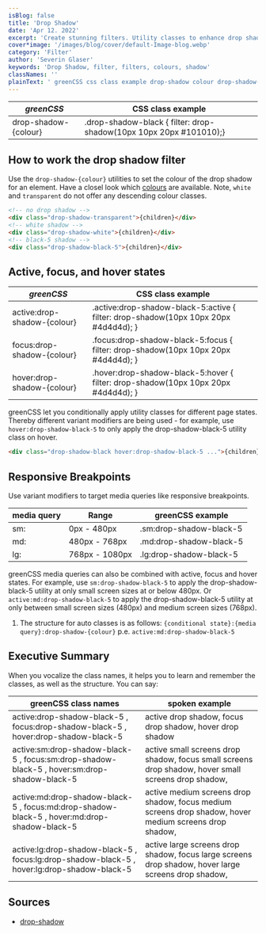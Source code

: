```yaml
---
isBlog: false
title: 'Drop Shadow'
date: 'Apr 12. 2022'
excerpt: 'Create stunning filters. Utility classes to enhance drop shadow with colours.'
cover*image: '/images/blog/cover/default-Image-blog.webp'
category: 'Filter'
author: 'Severin Glaser'
keywords: 'Drop Shadow, filter, filters, colours, shadow'
classNames: ''
plainText: ' greenCSS css class example drop-shadow colour drop-shadow-black filter: drop-shadow 10px 10px 20px 101010 ; how to work the drop shadow filter use the `drop-shadow colour ` utilities to set the colour of the drop shadow for an element have a closel look which colours brand colours are available note `white` and `transparent` do not offer any descending colour classes  active focus and hover states greenCSS css class example active:drop-shadow colour active :drop-shadow-black-5:active filter: drop-shadow 10px 10px 20px 4d4d4d ; focus:drop-shadow colour focus :drop-shadow-black-5:focus filter: drop-shadow 10px 10px 20px 4d4d4d ; hover:drop-shadow colour hover :drop-shadow-black-5:hover filter: drop-shadow 10px 10px 20px 4d4d4d ; greenCSS let you conditionally apply utility classes for different page states thereby different variant modifiers are being used for example use `hover:drop-shadow-black-5` to only apply the drop-shadow-black-5 utility class on hover  responsive breakpoints use variant modifiers to target media queries like responsive breakpoints media query range greenCSS example sm: 0px 480px sm:drop-shadow-black-5 md: 480px 768px md:drop-shadow-black-5 lg: 768px 1080px lg:drop-shadow-black-5 greenCSS media queries can also be combined with active focus and hover states for example use `sm:drop-shadow-black-5` to apply the drop-shadow-black-5 utility at only small screen sizes at or below 480px or `active:md:drop-shadow-black-5` to apply the drop-shadow-black-5 utility at only between small screen sizes 480px and medium screen sizes 768px 1 the structure for auto classes is as follows: ` conditional state : media query :drop-shadow colour ` p e `active:md:drop-shadow-black-5` executive summary when you vocalize the class names it helps you to learn and remember the classes as well as the structure you can say: greenCSS class names spoken example active:drop-shadow-black-5 focus:drop-shadow-black-5 hover:drop-shadow-black-5 active drop shadow focus drop shadow hover drop shadow active:sm:drop-shadow-black-5 focus:sm:drop-shadow-black-5 hover:sm:drop-shadow-black-5 active small screens drop shadow focus small screens drop shadow hover small screens drop shadow active:md:drop-shadow-black-5 focus:md:drop-shadow-black-5 hover:md:drop-shadow-black-5 active medium screens drop shadow focus medium screens drop shadow hover medium screens drop shadow active:lg:drop-shadow-black-5 focus:lg:drop-shadow-black-5 hover:lg:drop-shadow-black-5 active large screens drop shadow focus large screens drop shadow hover large screens drop shadow sources drop-shadow https: developer mozilla org en-us docs web css filter-function drop-shadow '
---
```


| _greenCSS_           | CSS class example                                                  |
| -------------------- | ------------------------------------------------------------------ |
| drop-shadow-{colour} | .drop-shadow-black { filter: drop-shadow(10px 10px 20px #101010);} |

## How to work the drop shadow filter

Use the `drop-shadow-{colour}` utilities to set the colour of the drop shadow for an element. Have a closel look which [colours](/brand/colours) are available. Note, `white` and `transparent` do not offer any descending colour classes.

```html
<!-- no drop shadow -->
<div class="drop-shadow-transparent">{children}</div>
<!-- white shadow -->
<div class="drop-shadow-white">{children}</div>
<!-- black-5 shadow -->
<div class="drop-shadow-black-5">{children}</div>
```

## Active, focus, and hover states

| _greenCSS_                  | CSS class example                                                                    |
| --------------------------- | ------------------------------------------------------------------------------------ |
| active:drop-shadow-{colour} | .active\:drop-shadow-black-5:active { filter: drop-shadow(10px 10px 20px #4d4d4d); } |
| focus:drop-shadow-{colour}  | .focus\:drop-shadow-black-5:focus { filter: drop-shadow(10px 10px 20px #4d4d4d); }   |
| hover:drop-shadow-{colour}  | .hover\:drop-shadow-black-5:hover { filter: drop-shadow(10px 10px 20px #4d4d4d); }   |

greenCSS let you conditionally apply utility classes for different page states. Thereby different variant modifiers are being used - for example, use `hover:drop-shadow-black-5` to only apply the drop-shadow-black-5 utility class on hover.

```html
<div class="drop-shadow-black hover:drop-shadow-black-5 ...">{children}</div>
```

## Responsive Breakpoints

Use variant modifiers to target media queries like responsive breakpoints.

| media query | Range          | greenCSS example        |
| ----------- | -------------- | ----------------------- |
| sm:         | 0px - 480px    | .sm:drop-shadow-black-5 |
| md:         | 480px - 768px  | .md:drop-shadow-black-5 |
| lg:         | 768px - 1080px | .lg:drop-shadow-black-5 |

greenCSS media queries can also be combined with active, focus and hover states. For example, use `sm:drop-shadow-black-5` to apply the drop-shadow-black-5 utility at only small screen sizes at or below 480px. Or `active:md:drop-shadow-black-5` to apply the drop-shadow-black-5 utility at only between small screen sizes (480px) and medium screen sizes (768px).

1. The structure for auto classes is as follows: `{conditional state}:{media query}:drop-shadow-{colour}` p.e. `active:md:drop-shadow-black-5`

## Executive Summary

When you vocalize the class names, it helps you to learn and remember the classes, as well as the structure. You can say:

| greenCSS class names                                                                        | spoken example                                                                                         |
| ------------------------------------------------------------------------------------------- | ------------------------------------------------------------------------------------------------------ |
| active:drop-shadow-black-5 , focus:drop-shadow-black-5 , hover:drop-shadow-black-5          | active drop shadow, focus drop shadow, hover drop shadow                                               |
| active:sm:drop-shadow-black-5 , focus:sm:drop-shadow-black-5 , hover:sm:drop-shadow-black-5 | active small screens drop shadow, focus small screens drop shadow, hover small screens drop shadow,    |
| active:md:drop-shadow-black-5 , focus:md:drop-shadow-black-5 , hover:md:drop-shadow-black-5 | active medium screens drop shadow, focus medium screens drop shadow, hover medium screens drop shadow, |
| active:lg:drop-shadow-black-5 , focus:lg:drop-shadow-black-5 , hover:lg:drop-shadow-black-5 | active large screens drop shadow, focus large screens drop shadow, hover large screens drop shadow,    |

## Sources

- [drop-shadow](https://developer.mozilla.org/en-US/docs/Web/CSS/filter-function/drop-shadow)

